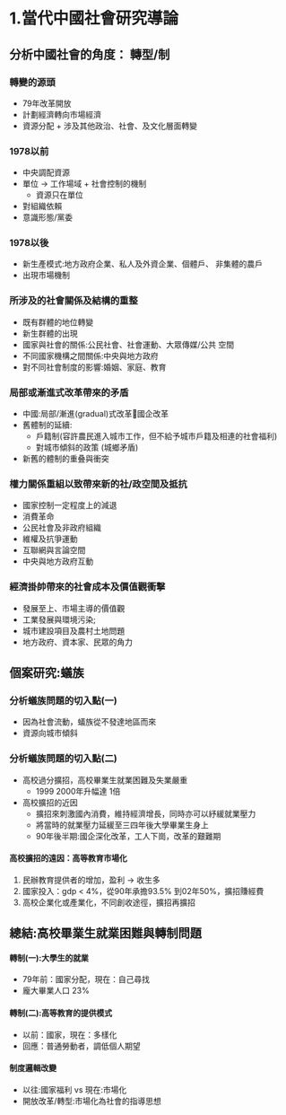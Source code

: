 # 1.當代中國社會研究導論
## 分析中國社會的角度： 轉型/制
### 轉變的源頭
* 79年改革開放
* 計劃經濟轉向市場經濟
* 資源分配 + 涉及其他政治、社會、及文化層面轉變
### 1978以前
* 中央調配資源
* 單位 -> 工作場域 + 社會控制的機制
    * 資源只在單位
* 對組織依賴
* 意識形態/黨委
### 1978以後
* 新生產模式:地方政府企業、私人及外資企業、個體戶、 非集體的農戶
* 出現市場機制
### 所涉及的社會關係及結構的重整
*  既有群體的地位轉變
* 新生群體的出現
* 國家與社會的關係:公民社會、社會運動、大眾傳媒/公共 空間
* 不同國家機構之間關係:中央與地方政府
* 對不同社會制度的影響:婚姻、家庭、教育
### 局部或漸進式改革帶來的矛盾
* 中國:局部/漸進(gradual)式改革國企改革
* 舊體制的延續:
    * 戶籍制(容許農民進入城市工作，但不給予城市戶籍及相連的社會福利)
    * 對城市傾斜的政策 (城鄉矛盾)
* 新舊的體制的重叠與衝突
### 權力關係重組以致帶來新的社/政空間及抵抗
* 國家控制一定程度上的減退
* 消費革命
* 公民社會及非政府組織 
* 維權及抗爭運動
* 互聯網與言論空間
* 中央與地方政府互動
### 經濟掛帥帶來的社會成本及價值觀衝擊
* 發展至上、市場主導的價值觀
* 工業發展與環境污染;
* 城市建設項目及農村土地問題
* 地方政府、資本家、民眾的角力
## 個案研究:蟻族
### 分析蟻族問題的切入點(一)
* 因為社會流動，蟻族從不發達地區而來
* 資源向城市傾斜

### 分析蟻族問題的切入點(二)
* 高校過分擴招，高校畢業生就業困難及失業嚴重
    * 1999 2000年升幅達 1倍
* 高校擴招的近因
    * 擴招來刺激國內消費，維持經濟增長，同時亦可以紓緩就業壓力
    * 將當時的就業壓力延緩至三四年後大學畢業生身上
    * 90年後半期:國企深化改革，工人下崗，改革的艱難期
#### 高校擴招的遠因：高等教育市場化
1. 民辦教育提供者的增加，盈利 -> 收生多
2. 國家投入：gdp < 4%，從90年承擔93.5% 到02年50%，擴招賺經費
3. 高校企業化或產業化，不同創收途徑，擴招再擴招
## 總結:高校畢業生就業困難與轉制問題
#### 轉制(一):大學生的就業
* 79年前：國家分配，現在：自己尋找
* 龐大畢業人口 23%
#### 轉制(二):高等教育的提供模式
* 以前：國家，現在：多樣化
* 回應：普通勞動者，調低個人期望
#### 制度邏輯改變
* 以往:國家福利 vs 現在:市場化
* 開放改革/轉型:市場化為社會的指導思想
